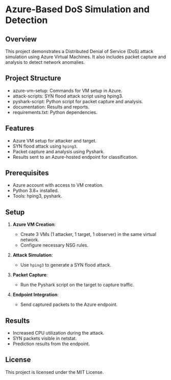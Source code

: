 # Azure-Based DoS Simulation and Detection

## Overview
This project demonstrates a Distributed Denial of Service (DoS) attack simulation using Azure Virtual Machines. It also includes packet capture and analysis to detect network anomalies.

## Project Structure
- azure-vm-setup: Commands for VM setup in Azure.
- attack-scripts: SYN flood attack script using hping3.
- pyshark-script: Python script for packet capture and analysis.
- documentation: Results and reports.
- requirements.txt: Python dependencies.

## Features
- Azure VM setup for attacker and target.
- SYN flood attack using `hping3`.
- Packet capture and analysis using Pyshark.
- Results sent to an Azure-hosted endpoint for classification.

## Prerequisites
- Azure account with access to VM creation.
- Python 3.8+ installed.
- Tools: hping3, pyshark.

## Setup
1. **Azure VM Creation**:
   - Create 3 VMs (1 attacker, 1 target, 1 observer) in the same virtual network.
   - Configure necessary NSG rules.

2. **Attack Simulation**:
   - Use `hping3` to generate a SYN flood attack.

3. **Packet Capture**:
   - Run the Pyshark script on the target to capture traffic.

4. **Endpoint Integration**:
   - Send captured packets to the Azure endpoint.

## Results
- Increased CPU utilization during the attack.
- SYN packets visible in netstat.
- Prediction results from the endpoint.

## License
This project is licensed under the MIT License.
